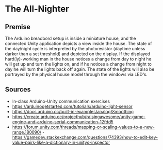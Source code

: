 # The All-Nighter
## Premise
The Arduino breadbord setup is inside a miniature house, and the connected Unity application depicts a view inside the house. The state of the day/night cycle is interpreted by the photoresistor (daytime unless darker than a set threshold) and depicted on the display. If the displayed hard(ly)-working man in the house notices a change from day to night he will get up and turn the lights on, and if he notices a change from night to day he will turn the lights back off again. The state of the lights will also be portrayed by the physical house model through the windows via LED's.
## Sources
- In-class Arduino-Unity communication exercises
- https://arduinogetstarted.com/tutorials/arduino-light-sensor
- https://docs.arduino.cc/built-in-examples/analog/Smoothing
- https://create.arduino.cc/projecthub/raisingawesome/unity-game-engine-and-arduino-serial-communication-12fdd5
- https://forum.unity.com/threads/mapping-or-scaling-values-to-a-new-range.180090/
-https://gamedev.stackexchange.com/questions/74393/how-to-edit-key-value-pairs-like-a-dictionary-in-unitys-inspector